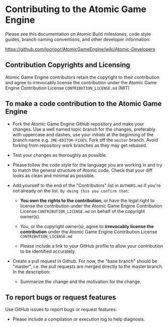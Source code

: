Contributing to the Atomic Game Engine
=======================

Please see this documentation on Atomic Build milestones, code style guides, branch naming conventions, and other developer information:

https://github.com/joorjoor/AtomicGameEngine/wiki/Atomic-Developers


Contribution Copyrights and Licensing
------------------------

Atomic Game Engine contributors retain the copyright to their contribution and agree to irrevocably license the contribution under the Atomic Game Engine Contribution License `CONTRIBUTION_LICENSE.md` (MIT)

To make a code contribution to the Atomic Game Engine
--------------------------------------

* Fork the Atomic Game Engine Github repository and make your changes.  Use a well named topic branch for the changes, preferably with uppercase and dashes, use your initials at the beginning of the branch name e.g. `JME-EDITOR-FIXES`.  Fork off the `master` branch.  Avoid forking from repository work branches as they may get rebased.

* Test your changes as thoroughly as possible.

* Please follow the code style for the language you are working in and try to match the general structure of Atomic code.  Check that your diff looks as clean and minimal as possible.

* Add yourself to the end of the "Contributors" list in `AUTHORS.md` if you're not already on the list.  `By doing this you confirm that`:

  - **You own the rights to the contribution**, or have the legal right to
    license the contribution under the Atomic Game Engine Contribution License `CONTRIBUTION_LICENSE.md` on behalf of the copyright owner(s).

  - You, or the copyright owner(s), agree to **irrevocably license the contribution** under the Atomic Game Engine Contribution License `CONTRIBUTION_LICENSE.md`

  - Please include a link to your GitHub profile to allow your contribution to be identified accurately.

* Create a pull request in Github.  For now, the "base branch" should be
  "master", i.e. the pull requests are merged directly to the master branch.
  In the description:

  - Summarize the change and the motivation for the change.

To report bugs or request features
----------------------------------

Use GitHub issues to report bugs or request features:

* Please include a compilation or execution log to help diagnosis.
